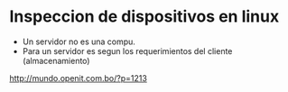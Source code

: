 # Inspeccion de dispositivos en linux

- Un servidor no es una compu.
- Para un servidor es segun los requerimientos del cliente (almacenamiento)

http://mundo.openit.com.bo/?p=1213